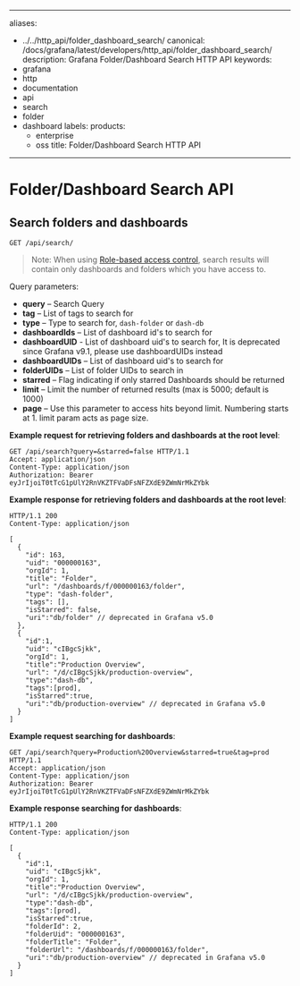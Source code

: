 -----

aliases:

- ../../http\_api/folder\_dashboard\_search/
  canonical: /docs/grafana/latest/developers/http\_api/folder\_dashboard\_search/
  description: Grafana Folder/Dashboard Search HTTP API
  keywords:
- grafana
- http
- documentation
- api
- search
- folder
- dashboard
  labels:
  products:
  - enterprise
  - oss
    title: Folder/Dashboard Search HTTP API

-----

# Folder/Dashboard Search API

## Search folders and dashboards

`GET /api/search/`

> Note: When using [Role-based access control](/docs/grafana/latest/administration/roles-and-permissions/access-control/), search results will contain only dashboards and folders which you have access to.

Query parameters:

- **query** – Search Query
- **tag** – List of tags to search for
- **type** – Type to search for, `dash-folder` or `dash-db`
- **dashboardIds** – List of dashboard id's to search for
- **dashboardUID** - List of dashboard uid's to search for, It is deprecated since Grafana v9.1, please use dashboardUIDs instead
- **dashboardUIDs** – List of dashboard uid's to search for
- **folderUIDs** – List of folder UIDs to search in
- **starred** – Flag indicating if only starred Dashboards should be returned
- **limit** – Limit the number of returned results (max is 5000; default is 1000)
- **page** – Use this parameter to access hits beyond limit. Numbering starts at 1. limit param acts as page size.

**Example request for retrieving folders and dashboards at the root level**:

``` http
GET /api/search?query=&starred=false HTTP/1.1
Accept: application/json
Content-Type: application/json
Authorization: Bearer eyJrIjoiT0tTcG1pUlY2RnVKZTFVaDFsNFZXdE9ZWmNrMkZYbk
```

**Example response for retrieving folders and dashboards at the root level**:

``` http
HTTP/1.1 200
Content-Type: application/json

[
  {
    "id": 163,
    "uid": "000000163",
    "orgId": 1,
    "title": "Folder",
    "url": "/dashboards/f/000000163/folder",
    "type": "dash-folder",
    "tags": [],
    "isStarred": false,
    "uri":"db/folder" // deprecated in Grafana v5.0
  },
  {
    "id":1,
    "uid": "cIBgcSjkk",
    "orgId": 1,
    "title":"Production Overview",
    "url": "/d/cIBgcSjkk/production-overview",
    "type":"dash-db",
    "tags":[prod],
    "isStarred":true,
    "uri":"db/production-overview" // deprecated in Grafana v5.0
  }
]
```

**Example request searching for dashboards**:

``` http
GET /api/search?query=Production%20Overview&starred=true&tag=prod HTTP/1.1
Accept: application/json
Content-Type: application/json
Authorization: Bearer eyJrIjoiT0tTcG1pUlY2RnVKZTFVaDFsNFZXdE9ZWmNrMkZYbk
```

**Example response searching for dashboards**:

``` http
HTTP/1.1 200
Content-Type: application/json

[
  {
    "id":1,
    "uid": "cIBgcSjkk",
    "orgId": 1,
    "title":"Production Overview",
    "url": "/d/cIBgcSjkk/production-overview",
    "type":"dash-db",
    "tags":[prod],
    "isStarred":true,
    "folderId": 2,
    "folderUid": "000000163",
    "folderTitle": "Folder",
    "folderUrl": "/dashboards/f/000000163/folder",
    "uri":"db/production-overview" // deprecated in Grafana v5.0
  }
]
```
